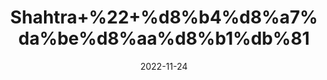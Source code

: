 ---
title: 'Shahtra+%22+%d8%b4%d8%a7%da%be%d8%aa%d8%b1%db%81'
date: '2022-11-24' 
metatag: '' 
inventory: '0' 
draft: false 
# meta description 
shortDescripton: 'Dry+Fumotory+%22+It+prevents+the+formation+of+stones+in+gallbladder+and+It+is+anti-inflammatory+agent.'
description: 'Herbs+%d8%ac%da%91%db%8c+%d8%a8%d9%88%d9%b9%db%8c'
longdescription: ''
tags: ''
brand: ''
subCategory: ''
unit: '50 gm-Pk'
sellCount: '0'
featured: False
# product Price
price: '50.0'
# Product Short Description
shortDescription: 'Dry+Fumotory+%22+It+prevents+the+formation+of+stones+in+gallbladder+and+It+is+anti-inflammatory+agent.'
productID: '279A6F1C-BF26-ED11-9968-005056B3A416'
type: 'products'
category: 'Herbs+%d8%ac%da%91%db%8c+%d8%a8%d9%88%d9%b9%db%8c' 
thumnailproduct: 'https://eraconnect.blob.core.windows.net/product-images/aminsaddiquidawakhana/279A6F1C-BF26-ED11-9968-005056B3A416.webp' 
images:
  - image: 'https://eraconnect.blob.core.windows.net/product-images/aminsaddiquidawakhana/279A6F1C-BF26-ED11-9968-005056B3A416.webp'  
Variants:
---